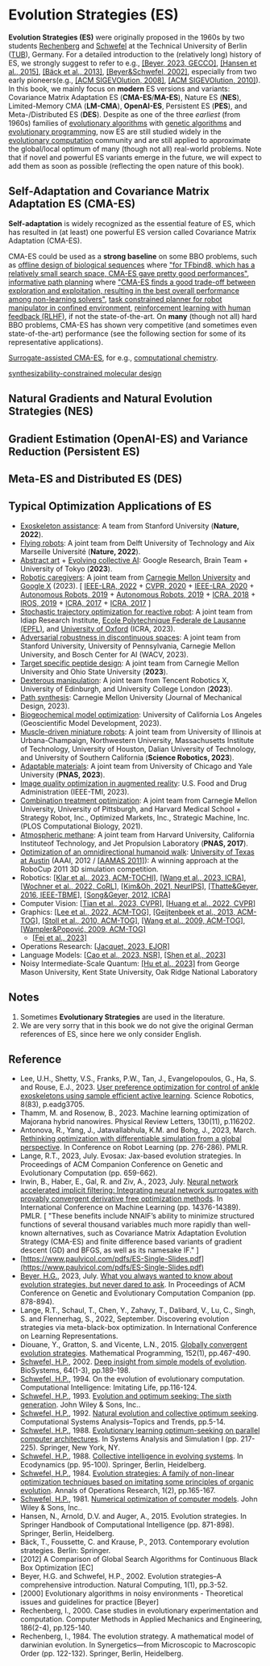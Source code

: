 # Evolution Strategies (ES)

**Evolution Strategies (ES)** were originally proposed in the 1960s by two students [Rechenberg](https://web.archive.org/web/20180425010001/http://www.bionik.tu-berlin.de/institut/xstart.htm) and [Schwefel](https://ls11-www.cs.tu-dortmund.de/people/schwefel/) at the Technical University of Berlin ([TUB](https://www.tu.berlin/en/)), Germany. For a detailed introduction to the (relatively long) history of ES, we strongly suggest to refer to e.g., [[Beyer, 2023, GECCO]](https://dl.acm.org/doi/abs/10.1145/3583133.3595041), [[Hansen et al., 2015]](), [[Bäck et al., 2013]](https://link.springer.com/book/10.1007/978-3-642-40137-4), [[Beyer&Schwefel, 2002]](https://link.springer.com/article/10.1023/A:1015059928466), especially from two early pioneers(e.g., [[ACM SIGEVOlution, 2008]](https://dl.acm.org/doi/abs/10.1145/1621943.1621944), [[ACM SIGEVOlution, 2010]](https://dl.acm.org/doi/abs/10.1145/1810132.1810133)). In this book, we mainly focus on **modern** ES versions and variants: Covariance Matrix Adaptation ES (**CMA-ES**/**MA-ES**), Nature ES (**NES**), Limited-Memory CMA (**LM-CMA**), **OpenAI-ES**, Persistent ES (**PES**), and Meta-/Distributed ES (**DES**). Despite as one of the three *earliest* (from 1960s) families of [evolutionary algorithms](https://www.nature.com/articles/nature14544) with [genetic algorithms]() and [evolutionary programming](), now ES are still studied widely in the [evolutionary computation](https://www.nature.com/articles/nature14544) community and are still applied to approximate the global/local optimum of many (though not all) real-world problems. Note that if novel and powerful ES variants emerge in the future, we will expect to add them as soon as possible (reflecting the open nature of this book).

## Self-Adaptation and Covariance Matrix Adaptation ES (CMA-ES)

**Self-adaptation** is widely recognized as the essential feature of ES, which has resulted in (at least) one powerful ES version called Covariance Matrix Adaptation (CMA-ES).

CMA-ES could be used as a **strong baseline** on some BBO problems, such as [offline design of biological sequences](https://arxiv.org/pdf/2306.03111.pdf) where ["for TFbind8, which has a relatively small search space, CMA-ES gave pretty good performances"](https://arxiv.org/pdf/2306.03111.pdf), [informative path planning](https://proceedings.mlr.press/v205/cao23b/cao23b.pdf) where ["CMA-ES finds a good trade-off between exploration and exploitation, resulting in the best overall performance among non-learning solvers"](https://proceedings.mlr.press/v205/cao23b/cao23b.pdf), [task constrained planner for robot manipulator in confined environment](https://arxiv.org/pdf/2304.09260.pdf), [reinforcement learning with human feedback (RLHF)](https://arxiv.org/pdf/2303.03751.pdf), if not the state-of-the-art. On **many** (though not all) hard BBO problems, CMA-ES has shown very competitive (and sometimes even state-of-the-art) performance (see the following section for some of its representative applications).

[Surrogate-assisted CMA-ES](), for e.g., [computational chemistry](https://pubs.acs.org/doi/full/10.1021/acs.jcim.2c01231).

[synthesizability-constrained molecular design](https://openreview.net/pdf?id=rKfvMyWVO0L)

## Natural Gradients and Natural Evolution Strategies (NES)

## Gradient Estimation (OpenAI-ES) and Variance Reduction (Persistent ES)

## Meta-ES and Distributed ES (DES)

## Typical Optimization Applications of ES

* [Exoskeleton assistance](https://www.nature.com/articles/s41586-022-05191-1): A team from Stanford University (**Nature, 2022**).
* [Flying robots](https://www.nature.com/articles/s41586-022-05182-2): A joint team from Delft University of Technology and Aix Marseille Université (**Nature, 2022**).
* [Abstract art](https://arxiv.org/pdf/2304.12932.pdf) + [Evolving collective AI](https://direct.mit.edu/isal/proceedings/isal/35/112/116826): Google Research, Brain Team + University of Tokyo (**2023**).
* [Robotic caregivers](https://arxiv.org/pdf/2304.04822.pdf): A joint team from [Carnegie Mellon University](https://rchi-lab.github.io/robust-body-exposure/) and [Google X](https://github.com/RCHI-Lab/robust-body-exposure) (2023). [ [IEEE-LRA, 2022](https://ieeexplore.ieee.org/abstract/document/9681203) + [CVPR, 2020](https://openaccess.thecvf.com/content_CVPR_2020/papers/Clever_Bodies_at_Rest_3D_Human_Pose_and_Shape_Estimation_From_CVPR_2020_paper.pdf) + [IEEE-LRA, 2020](https://ieeexplore.ieee.org/abstract/document/8988245) + [Autonomous Robots, 2019](https://link.springer.com/article/10.1007/s10514-019-09865-0) + [Autonomous Robots, 2019](https://link.springer.com/article/10.1007/s10514-019-09847-2) + [ICRA, 2018](https://ieeexplore.ieee.org/abstract/document/8460656) + [IROS, 2019](https://ieeexplore.ieee.org/abstract/document/8968053) + [ICRA, 2017](https://ieeexplore.ieee.org/abstract/document/7989718) + [ICRA, 2017](https://ieeexplore.ieee.org/abstract/document/7989716) ]
* [Stochastic trajectory optimization for reactive robot](https://ieeexplore.ieee.org/document/10160214): A joint team from Idiap Research Institute, [Ecole Polytechnique Federale de Lausanne (EPFL)](https://github.com/JuJankowski/vp-sto), and [University of Oxford](https://sites.google.com/oxfordrobotics.institute/vp-sto) (ICRA, 2023).
* [Adversarial robustness in discontinuous spaces](https://openaccess.thecvf.com/content/WACV2023/papers/Venkatesh_Adversarial_Robustness_in_Discontinuous_Spaces_via_Alternating_Sampling__Descent_WACV_2023_paper.pdf): A joint team from Stanford University, University of Pennsylvania, Carnegie Mellon University, and Bosch Center for AI (WACV, 2023).
* [Target specific peptide design](https://arxiv.org/pdf/2302.01435.pdf): A joint team from Carnegie Mellon University and Ohio State University (**2023**).
* [Dexterous manipulation](https://arxiv.org/pdf/2304.05141.pdf): A joint team from Tencent Robotics X, University of Edinburgh, and University College London (**2023**).
* [Path synthesis](https://asmedigitalcollection.asme.org/mechanicaldesign/article/145/7/073303/1160180/GCP-HOLO-Generating-High-Order-Linkage-Graphs-for): Carnegie Mellon University (Journal of Mechanical Design, 2023).
* [Biogeochemical model optimization](https://gmd.copernicus.org/articles/16/3581/2023/gmd-16-3581-2023.html): University of California Los Angeles (Geoscientific Model Development, 2023).
* [Muscle-driven miniature robots](https://www.science.org/doi/full/10.1126/scirobotics.add1053): A joint team from University of Illinois at Urbana-Champaign, Northwestern University, Massachusetts Institute of Technology, University of Houston, Dalian University of Technology, and University of Southern California (**Science Robotics, 2023**). 
* [Adaptable materials](https://www.pnas.org/doi/abs/10.1073/pnas.2219558120): A joint team from University of Chicago and Yale University (**PNAS, 2023**).
* [Image quality optimization in augmented reality](https://ieeexplore.ieee.org/abstract/document/10115525):  U.S. Food and Drug Administration (IEEE-TMI, 2023).
* [Combination treatment optimization](https://journals.plos.org/ploscompbiol/article?id=10.1371/journal.pcbi.1009689): A joint team from Carnegie Mellon University, University of Pittsburgh, and Harvard Medical School + Strategy Robot, Inc., Optimized Markets, Inc., Strategic Machine, Inc. (PLOS Computational Biology, 2021).
* [Atmospheric methane](https://www.pnas.org/doi/10.1073/pnas.1616020114): A joint team from Harvard University, California Instituteof Technology, and Jet Propulsion Laboratory (**PNAS, 2017**).
* [Optimization of an omnidirectional humanoid walk](https://ojs.aaai.org/index.php/AAAI/article/view/8317): [University of Texas at Austin](https://www.cs.utexas.edu/~AustinVilla/sim/3dsimulation/) (AAAI, 2012 / [[AAMAS 2011]](https://ifaamas.org/Proceedings/aamas2011/papers/A6_B69.pdf)): A winning approach at the RoboCup 2011 3D simulation competition.
* Robotics: [[Klar et al., 2023, ACM-TOCHI]](https://dl.acm.org/doi/full/10.1145/3577016), [[Wang et al., 2023, ICRA]](https://ieeexplore.ieee.org/abstract/document/10160303), [[Wochner et al., 2022, CoRL]](https://proceedings.mlr.press/v205/wochner23a/wochner23a.pdf), [[Kim&Oh, 2021, NeurIPS]](https://proceedings.neurips.cc/paper/2021/file/92dfa194391a59dc65b88b704599dbd6-Paper.pdf), [[Thatte&Geyer, 2016, IEEE-TBME]](https://ieeexplore.ieee.org/abstract/document/7222383), [[Song&Geyer, 2012, ICRA]](https://ieeexplore.ieee.org/abstract/document/6225307)
* Computer Vision: [[Tian et al., 2023, CVPR]](https://openaccess.thecvf.com/content/CVPR2023/papers/Tian_Multi-Object_Manipulation_via_Object-Centric_Neural_Scattering_Functions_CVPR_2023_paper.pdf), [[Huang et al., 2022, CVPR]](https://openaccess.thecvf.com/content/CVPR2022/papers/Huang_Neural_MoCon_Neural_Motion_Control_for_Physically_Plausible_Human_Motion_CVPR_2022_paper.pdf)
* Graphics: [[Lee et al., 2022, ACM-TOG]](https://dl.acm.org/doi/abs/10.1145/3550454.3555489), [[Geijtenbeek et al., 2013, ACM-TOG]](https://dl.acm.org/doi/abs/10.1145/2508363.2508399), [[Stoll et al., 2010, ACM-TOG]](https://dl.acm.org/doi/abs/10.1145/1882261.1866161), [[Wang et al., 2009, ACM-TOG]](https://dl.acm.org/doi/abs/10.1145/1661412.1618514), [[Wampler&Popović, 2009, ACM-TOG]](https://dl.acm.org/doi/abs/10.1145/1531326.1531366)
  * [[Fei et al., 2023]](https://arxiv.org/pdf/2304.05818.pdf)
* Operations Research: [[Jacquet, 2023, EJOR]](https://www.sciencedirect.com/science/article/pii/S0377221723003508)
* Language Models: [[Cao et al., 2023, NSR]](https://academic.oup.com/nsr/article/10/6/nwad124/7152626), [[Shen et al., 2023]](https://arxiv.org/pdf/2305.00593.pdf) 
* Noisy Intermediate-Scale Quantum: [[Hu et al., 2023]](https://arxiv.org/pdf/2309.06327.pdf) from George Mason University, Kent State University, Oak Ridge National Laboratory

## Notes

1. Sometimes **Evolutionary Strategies** are used in the literature.
2. We are very sorry that in this book we do not give the original German references of ES, since here we only consider English.

## Reference

* Lee, U.H., Shetty, V.S., Franks, P.W., Tan, J., Evangelopoulos, G., Ha, S. and Rouse, E.J., 2023. [User preference optimization for control of ankle exoskeletons using sample efficient active learning](https://www.science.org/doi/abs/10.1126/scirobotics.adg3705). Science Robotics, 8(83), p.eadg3705.
* Thamm, M. and Rosenow, B., 2023. Machine learning optimization of Majorana hybrid nanowires. Physical Review Letters, 130(11), p.116202.
* Antonova, R., Yang, J., Jatavallabhula, K.M. and Bohg, J., 2023, March. [Rethinking optimization with differentiable simulation from a global perspective](https://proceedings.mlr.press/v205/antonova23a.html). In Conference on Robot Learning (pp. 276-286). PMLR.
* Lange, R.T., 2023, July. Evosax: Jax-based evolution strategies. In Proceedings of ACM Companion Conference on Genetic and Evolutionary Computation (pp. 659-662).
* Irwin, B., Haber, E., Gal, R. and Ziv, A., 2023, July. [Neural network accelerated implicit filtering: Integrating neural network surrogates with provably convergent derivative free optimization methods](https://proceedings.mlr.press/v202/irwin23a/irwin23a.pdf). In International Conference on Machine Learning (pp. 14376-14389). PMLR. [ "These benefits include NNAIF’s ability to minimize structured functions of several thousand variables much more rapidly than well-known alternatives, such as Covariance Matrix Adaptation Evolution Strategy (CMA-ES) and finite difference based variants of gradient descent (GD) and BFGS, as well as its namesake IF." ]
* [https://www.paulvicol.com/pdfs/ES-Single-Slides.pdf](https://www.paulvicol.com/pdfs/ES-Single-Slides.pdf)
* [Beyer, H.G.](https://homepages.fhv.at/hgb/), 2023, July. [What you always wanted to know about evolution strategies, but never dared to ask](https://dl.acm.org/doi/abs/10.1145/3583133.3595041). In Proceedings of ACM Conference on Genetic and Evolutionary Computation Companion (pp. 878-894).
* Lange, R.T., Schaul, T., Chen, Y., Zahavy, T., Dalibard, V., Lu, C., Singh, S. and Flennerhag, S., 2022, September. Discovering evolution strategies via meta-black-box optimization. In International Conference on Learning Representations.
* Diouane, Y., Gratton, S. and Vicente, L.N., 2015. [Globally convergent evolution strategies](https://link.springer.com/article/10.1007/s10107-014-0793-x). Mathematical Programming, 152(1), pp.467-490.
* [Schwefel, H.P.](https://ls11-www.cs.tu-dortmund.de/people/schwefel/), 2002. [Deep insight from simple models of evolution](https://www.sciencedirect.com/science/article/abs/pii/S0303264701001861). BioSystems, 64(1-3), pp.189-198.
* [Schwefel, H.P.](https://ls11-www.cs.tu-dortmund.de/people/schwefel/), 1994. On the evolution of evolutionary computation. Computational Intelligence: Imitating Life, pp.116-124.
* [Schwefel, H.P.](https://ls11-www.cs.tu-dortmund.de/people/schwefel/), 1993. [Evolution and optimum seeking: The sixth generation](https://www.amazon.co.uk/Evolution-Optimum-Generation-Computer-Technologies/dp/0471571482). John Wiley & Sons, Inc..
* [Schwefel, H.P.](https://ls11-www.cs.tu-dortmund.de/people/schwefel/), 1992. [Natural evolution and collective optimum seeking](https://citeseerx.ist.psu.edu/document?repid=rep1&type=pdf&doi=7221f5be8ca17ee9cd8fe638cf2ad4886bd66262). Computational Systems Analysis–Topics and Trends, pp.5-14.
* [Schwefel, H.P.](https://ls11-www.cs.tu-dortmund.de/people/schwefel/), 1988. [Evolutionary learning optimum-seeking on parallel computer architectures](https://link.springer.com/chapter/10.1007/978-1-4684-6389-7_46). In Systems Analysis and Simulation I (pp. 217-225). Springer, New York, NY.
* [Schwefel, H.P.](https://ls11-www.cs.tu-dortmund.de/people/schwefel/), 1988. [Collective intelligence in evolving systems](https://link.springer.com/chapter/10.1007/978-3-642-73953-8_8). In Ecodynamics (pp. 95-100). Springer, Berlin, Heidelberg.
* [Schwefel, H.P.](https://ls11-www.cs.tu-dortmund.de/people/schwefel/), 1984. [Evolution strategies: A family of non-linear optimization techniques based on imitating some principles of organic evolution](https://link.springer.com/article/10.1007/BF01876146). Annals of Operations Research, 1(2), pp.165-167.
* [Schwefel, H.P.](https://ls11-www.cs.tu-dortmund.de/people/schwefel/), 1981. [Numerical optimization of computer models](https://www.amazon.com/Numerical-optimization-computer-Hans-Paul-Schwefel/dp/0471099880). John Wiley & Sons, Inc..
* Hansen, N., Arnold, D.V. and Auger, A., 2015. Evolution strategies. In Springer Handbook of Computational Intelligence (pp. 871-898). Springer, Berlin, Heidelberg.
* Bäck, T., Foussette, C. and Krause, P., 2013. Contemporary evolution strategies. Berlin: Springer.
* [2012] A Comparison of Global Search Algorithms for Continuous Black Box Optimization [EC]
* Beyer, H.G. and Schwefel, H.P., 2002. Evolution strategies–A comprehensive introduction. Natural Computing, 1(1), pp.3-52.
* [2000] Evolutionary algorithms in noisy environments - Theoretical issues and guidelines for practice [Beyer]
* Rechenberg, I., 2000. Case studies in evolutionary experimentation and computation. Computer Methods in Applied Mechanics and Engineering, 186(2-4), pp.125-140.
* Rechenberg, I., 1984. The evolution strategy. A mathematical model of darwinian evolution. In Synergetics—from Microscopic to Macroscopic Order (pp. 122-132). Springer, Berlin, Heidelberg.
